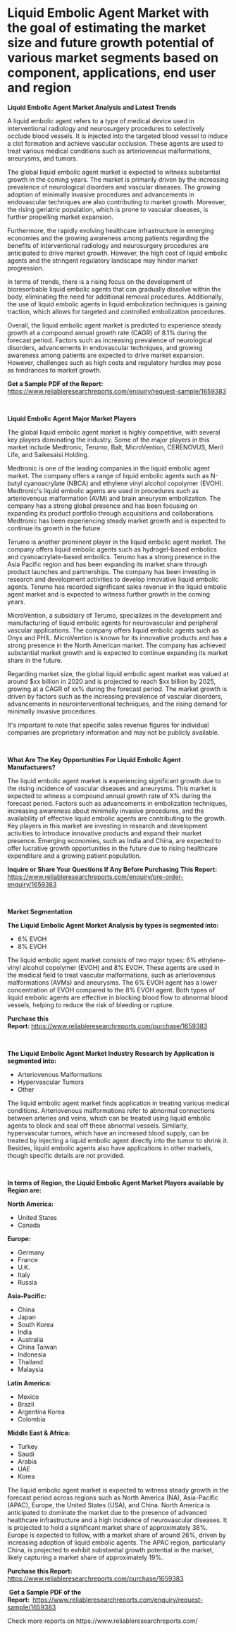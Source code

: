 <p><h1>Liquid Embolic Agent Market with the goal of estimating the market size and future growth potential of various market segments based on component, applications, end user and region</h1></p><p><strong>Liquid Embolic Agent Market Analysis and Latest Trends</strong></p>
<p><p>A liquid embolic agent refers to a type of medical device used in interventional radiology and neurosurgery procedures to selectively occlude blood vessels. It is injected into the targeted blood vessel to induce a clot formation and achieve vascular occlusion. These agents are used to treat various medical conditions such as arteriovenous malformations, aneurysms, and tumors.</p><p>The global liquid embolic agent market is expected to witness substantial growth in the coming years. The market is primarily driven by the increasing prevalence of neurological disorders and vascular diseases. The growing adoption of minimally invasive procedures and advancements in endovascular techniques are also contributing to market growth. Moreover, the rising geriatric population, which is prone to vascular diseases, is further propelling market expansion.</p><p>Furthermore, the rapidly evolving healthcare infrastructure in emerging economies and the growing awareness among patients regarding the benefits of interventional radiology and neurosurgery procedures are anticipated to drive market growth. However, the high cost of liquid embolic agents and the stringent regulatory landscape may hinder market progression.</p><p>In terms of trends, there is a rising focus on the development of bioresorbable liquid embolic agents that can gradually dissolve within the body, eliminating the need for additional removal procedures. Additionally, the use of liquid embolic agents in liquid embolization techniques is gaining traction, which allows for targeted and controlled embolization procedures.</p><p>Overall, the liquid embolic agent market is predicted to experience steady growth at a compound annual growth rate (CAGR) of 8.1% during the forecast period. Factors such as increasing prevalence of neurological disorders, advancements in endovascular techniques, and growing awareness among patients are expected to drive market expansion. However, challenges such as high costs and regulatory hurdles may pose as hindrances to market growth.</p></p>
<p><strong>Get a Sample PDF of the Report:&nbsp;</strong> <a href="https://www.reliableresearchreports.com/enquiry/request-sample/1659383">https://www.reliableresearchreports.com/enquiry/request-sample/1659383</a></p>
<p>&nbsp;</p>
<p><strong>Liquid Embolic Agent Major Market Players</strong></p>
<p><p>The global liquid embolic agent market is highly competitive, with several key players dominating the industry. Some of the major players in this market include Medtronic, Terumo, Balt, MicroVention, CERENOVUS, Meril Life, and Saikesaisi Holding.</p><p>Medtronic is one of the leading companies in the liquid embolic agent market. The company offers a range of liquid embolic agents such as N-butyl cyanoacrylate (NBCA) and ethylene vinyl alcohol copolymer (EVOH). Medtronic's liquid embolic agents are used in procedures such as arteriovenous malformation (AVM) and brain aneurysm embolization. The company has a strong global presence and has been focusing on expanding its product portfolio through acquisitions and collaborations. Medtronic has been experiencing steady market growth and is expected to continue its growth in the future.</p><p>Terumo is another prominent player in the liquid embolic agent market. The company offers liquid embolic agents such as hydrogel-based embolics and cyanoacrylate-based embolics. Terumo has a strong presence in the Asia Pacific region and has been expanding its market share through product launches and partnerships. The company has been investing in research and development activities to develop innovative liquid embolic agents. Terumo has recorded significant sales revenue in the liquid embolic agent market and is expected to witness further growth in the coming years.</p><p>MicroVention, a subsidiary of Terumo, specializes in the development and manufacturing of liquid embolic agents for neurovascular and peripheral vascular applications. The company offers liquid embolic agents such as Onyx and PHIL. MicroVention is known for its innovative products and has a strong presence in the North American market. The company has achieved substantial market growth and is expected to continue expanding its market share in the future.</p><p>Regarding market size, the global liquid embolic agent market was valued at around $xx billion in 2020 and is projected to reach $xx billion by 2025, growing at a CAGR of xx% during the forecast period. The market growth is driven by factors such as the increasing prevalence of vascular disorders, advancements in neurointerventional techniques, and the rising demand for minimally invasive procedures.</p><p>It's important to note that specific sales revenue figures for individual companies are proprietary information and may not be publicly available.</p></p>
<p>&nbsp;</p>
<p><strong>What Are The Key Opportunities For Liquid Embolic Agent Manufacturers?</strong></p>
<p><p>The liquid embolic agent market is experiencing significant growth due to the rising incidence of vascular diseases and aneurysms. This market is expected to witness a compound annual growth rate of X% during the forecast period. Factors such as advancements in embolization techniques, increasing awareness about minimally invasive procedures, and the availability of effective liquid embolic agents are contributing to the growth. Key players in this market are investing in research and development activities to introduce innovative products and expand their market presence. Emerging economies, such as India and China, are expected to offer lucrative growth opportunities in the future due to rising healthcare expenditure and a growing patient population.</p></p>
<p><strong>Inquire or Share Your Questions If Any Before Purchasing This Report:</strong> <a href="https://www.reliableresearchreports.com/enquiry/pre-order-enquiry/1659383">https://www.reliableresearchreports.com/enquiry/pre-order-enquiry/1659383</a></p>
<p>&nbsp;</p>
<p><strong>Market Segmentation</strong></p>
<p><strong>The Liquid Embolic Agent Market Analysis by types is segmented into:</strong></p>
<p><ul><li>6% EVOH</li><li>8% EVOH</li></ul></p>
<p><p>The liquid embolic agent market consists of two major types: 6% ethylene-vinyl alcohol copolymer (EVOH) and 8% EVOH. These agents are used in the medical field to treat vascular malformations, such as arteriovenous malformations (AVMs) and aneurysms. The 6% EVOH agent has a lower concentration of EVOH compared to the 8% EVOH agent. Both types of liquid embolic agents are effective in blocking blood flow to abnormal blood vessels, helping to reduce the risk of bleeding or rupture.</p></p>
<p><strong>Purchase this Report:&nbsp;</strong><a href="https://www.reliableresearchreports.com/purchase/1659383">https://www.reliableresearchreports.com/purchase/1659383</a></p>
<p>&nbsp;</p>
<p><strong>The Liquid Embolic Agent Market Industry Research by Application is segmented into:</strong></p>
<p><ul><li>Arteriovenous Malformations</li><li>Hypervascular Tumors</li><li>Other</li></ul></p>
<p><p>The liquid embolic agent market finds application in treating various medical conditions. Arteriovenous malformations refer to abnormal connections between arteries and veins, which can be treated using liquid embolic agents to block and seal off these abnormal vessels. Similarly, hypervascular tumors, which have an increased blood supply, can be treated by injecting a liquid embolic agent directly into the tumor to shrink it. Besides, liquid embolic agents also have applications in other markets, though specific details are not provided.</p></p>
<p>&nbsp;</p>
<p><strong>In terms of Region, the Liquid Embolic Agent Market Players available by Region are:</strong></p>
<p>
    <p> <strong> North America: </strong>
        <ul>
            <li>United States</li>
            <li>Canada</li>
        </ul>
        </p> 
    <p> <strong> Europe: </strong>
        <ul>
            <li>Germany</li>
            <li>France</li>
            <li>U.K.</li>
            <li>Italy</li>
            <li>Russia</li>
        </ul>
        </p> 
    <p> <strong> Asia-Pacific: </strong>
        <ul>
            <li>China</li>
            <li>Japan</li>
            <li>South Korea</li>
            <li>India</li>
            <li>Australia</li>
            <li>China Taiwan</li>
            <li>Indonesia</li>
            <li>Thailand</li>
            <li>Malaysia</li>
        </ul>
        </p> 
    <p> <strong> Latin America: </strong>
        <ul>
            <li>Mexico</li>
            <li>Brazil</li>
            <li>Argentina Korea</li>
            <li>Colombia</li>
        </ul>
        </p> 
    <p> <strong> Middle East & Africa: </strong>
        <ul>
            <li>Turkey</li>
            <li>Saudi</li>
            <li>Arabia</li>
            <li>UAE</li>
            <li>Korea</li>
        </ul>
    </p>
    </p>
<p><p>The liquid embolic agent market is expected to witness steady growth in the forecast period across regions such as North America (NA), Asia-Pacific (APAC), Europe, the United States (USA), and China. North America is anticipated to dominate the market due to the presence of advanced healthcare infrastructure and a high incidence of neurovascular diseases. It is projected to hold a significant market share of approximately 38%. Europe is expected to follow, with a market share of around 26%, driven by increasing adoption of liquid embolic agents. The APAC region, particularly China, is projected to exhibit substantial growth potential in the market, likely capturing a market share of approximately 19%.</p></p>
<p><strong>Purchase this Report: </strong><a href="https://www.reliableresearchreports.com/purchase/1659383">https://www.reliableresearchreports.com/purchase/1659383</a></p>
<p>&nbsp;<strong>Get a Sample PDF of the Report:&nbsp;&nbsp;</strong><a href="https://www.reliableresearchreports.com/enquiry/request-sample/1659383">https://www.reliableresearchreports.com/enquiry/request-sample/1659383</a></p>
<p><strong></strong></p>
<p>Check more reports on https://www.reliableresearchreports.com/</p>